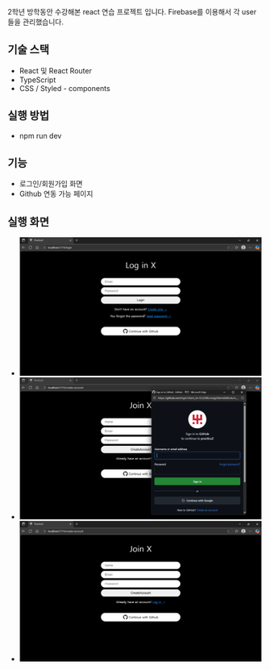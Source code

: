 2학년 방학동안 수강해본 react 연습 프로젝트 입니다.
Firebase를 이용해서 각 user들을 관리했습니다.

## 기술 스택
- React 및 React Router
- TypeScript
- CSS / Styled - components

## 실행 방법
- npm run dev

## 기능
- 로그인/회원가입 화면
- Github 연동 가능 페이지

## 실행 화면
- ![메인 페이지](./run/main.png)
- ![Github 연동 페이지](./run/gitlogin.png)
- ![회원가입 페이지](./run/create.png)

